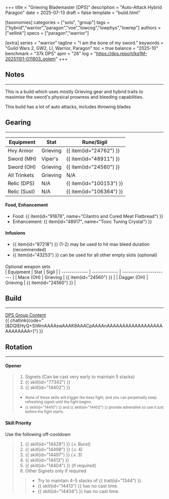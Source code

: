 +++
title = "Grieving Blademaster [DPS]"
description = "Auto-Attack Hybrid Paragon"
date = 2025-07-13
draft = false
template = "build.html"

[taxonomies]
categories = ["solo", "group"]
tags = ["hybrid","warrior","paragon","voe","lowcog","lowphys","lowrep"]
authors = ["xellink"]
specs = ["paragon","warrior"]

[extra]
series = "warrior"
tagline = "I am the bone of my sword."
keywords = "Guild Wars 2, GW2, LI, Warrior, Paragon"
toc = true
balance = "2025-10"
benchmark = "37k DPS"
apm = "26"
log = "https://dps.report/kq1M-20251101-011803_golem"
+++


## Notes
---

This is a build which uses mostly Grieving gear and hybrid traits to maximise the sword's physical prowress and bleeding capabilities. 

This build has a lot of auto attacks, includes throwing blades 

## Gearing
---

| Equipment     | Stat          | Rune/Sigil              |
| ------------- | ------------- | ----------------------- |
| Hvy Armor     | Grieving      | {{ item(id="24762") }}  |
| Sword (MH)    | Viper's       | {{ item(id="48911") }}  |
| Sword (OH)    | Grieving      | {{ item(id="24560") }}  |
| All Trinkets  | Grieving      | N/A 					  |
| Relic (DPS)   | N/A           | {{ item(id="100153") }} |
| Relic	(Sust)  | N/A           | {{ item(id="106364") }} |


#### Food, Enhancement
- Food: {{ item(id="91878", name="Cilantro and Cured Meat Flatbread") }}
- Enhancement: {{ item(id="48917", name="Toxic Tuning Crystal") }}

#### Infusions
- {{ item(id="87218") }} (1-2) may be used to hit max bleed duration (recommended)
- {{ item(id="43253") }} can be used for all other empty slots (optional)

####
Optional weapon sets<br/>
| Equipment     | Stat          | Sigil                   |
| ------------- | ------------- | ----------------------- |
| Mace (OH)     | Grieving      | {{ item(id="24560") }}  |
| Dagger (OH)   | Grieving      | {{ item(id="24560") }}  |

## Build
---

[DPS Group Content](https://gw2skills.net/editor/?PKwAwynlFwsYUsJWJO+K+zSA-DSRYmhAxGt03lRcFQupgPHDChgSGwpFu8XTKOrgVA-e)<br/>
{{ chatlink(code="[&DQIEHyQ+SiWmAAAAswAAAK8AAACpAAAAnAAAAAAAAAAAAAAAAAAAAAAAAAA=]") }}

## Rotation
---

#### Opener
> 1. Signets (Can be cast very early to maintain 5 stacks)
> 1. {{ skill(id="77342") }}
> 1. {{ skill(id="14402") }}
> 
> - <small>None of these skills will trigger the boss fight, and you can perpetually keep refreshing signet until the fight begins.</small>
> - <small>{{ skill(id="14410") }} and {{ skill(id="14402") }} provide adrenaline so use it just before the fight starts.</small>

#### Skill Priority
Use the following off-cooldown
> 1. {{ skill(id="14428") }} (⚔ Burst)
> 1. {{ skill(id="14498") }} (⚔ 4)
> 1. {{ skill(id="14497") }} (⚔ 3)
> 1. {{ skill(id="14413") }}
> 1. {{ skill(id="14404") }} (if required)
> 1. Other Signets only if required
> 
>> - Try to maintain 4-5 stacks of {{ trait(id="1344") }}.
>> - {{ skill(id="14413") }} has no cast time.
>> - {{ skill(id="14404") }} has no cast time.
